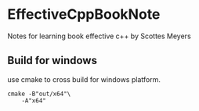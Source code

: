 # EffectiveCppBookNote
Notes for learning book effective c++ by Scottes Meyers


## Build for windows

use cmake to cross build for windows platform.

```shell
cmake -B"out/x64"\
    -A"x64"
```